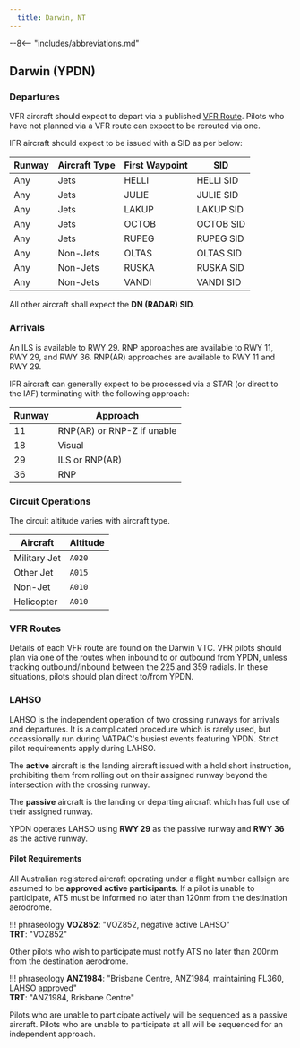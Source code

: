 ```yaml
---
  title: Darwin, NT
---
```


--8<-- "includes/abbreviations.md"

## Darwin (YPDN)
### Departures
VFR aircraft should expect to depart via a published [VFR Route](#vfr-routes). Pilots who have not planned via a VFR route can expect to be rerouted via one.

IFR aircraft should expect to be issued with a SID as per below:

| Runway | Aircraft Type | First Waypoint | SID |
| --- | --- | --- | --- |
| Any | Jets | HELLI | HELLI SID |
| Any | Jets | JULIE | JULIE SID |
| Any | Jets | LAKUP | LAKUP SID |
| Any | Jets | OCTOB | OCTOB SID |
| Any | Jets | RUPEG | RUPEG SID |
| Any | Non-Jets | OLTAS | OLTAS SID |
| Any | Non-Jets | RUSKA | RUSKA SID |
| Any | Non-Jets | VANDI | VANDI SID |

All other aircraft shall expect the **DN (RADAR) SID**.

### Arrivals
An ILS is available to RWY 29. RNP approaches are available to RWY 11, RWY 29, and RWY 36. RNP(AR) approaches are available to RWY 11 and RWY 29.

IFR aircraft can generally expect to be processed via a STAR (or direct to the IAF) terminating with the following approach:

| Runway | Approach |
| --- | --- |
| 11 | RNP(AR) or RNP-Z if unable |
| 18 | Visual |
| 29 | ILS or RNP(AR) |
| 36 | RNP |

### Circuit Operations
The circuit altitude varies with aircraft type.

| Aircraft | Altitude |
| --- | --- |
| Military Jet | `A020` |
| Other Jet | `A015` |
| Non-Jet | `A010` |
| Helicopter | `A010` |

### VFR Routes
Details of each VFR route are found on the Darwin VTC. VFR pilots should plan via one of the routes when inbound to or outbound from YPDN, unless tracking outbound/inbound between the 225 and 359 radials. In these situations, pilots should plan direct to/from YPDN.

### LAHSO
LAHSO is the independent operation of two crossing runways for arrivals and departures. It is a complicated procedure which is rarely used, but occassionally run during VATPAC's busiest events featuring YPDN. Strict pilot requirements apply during LAHSO.

The **active** aircraft is the landing aircraft issued with a hold short instruction, prohibiting them from rolling out on their assigned runway beyond the intersection with the crossing runway.

The **passive** aircraft is the landing or departing aircraft which has full use of their assigned runway.

YPDN operates LAHSO using **RWY 29** as the passive runway and **RWY 36** as the active runway.

#### Pilot Requirements
All Australian registered aircraft operating under a flight number callsign are assumed to be **approved active participants**. If a pilot is unable to participate, ATS must be informed no later than 120nm from the destination aerodrome.

!!! phraseology
    **VOZ852**: "VOZ852, negative active LAHSO"  
    **TRT**: "VOZ852"

Other pilots who wish to participate must notify ATS no later than 200nm from the destination aerodrome.

!!! phraseology
    **ANZ1984**: "Brisbane Centre, ANZ1984, maintaining FL360, LAHSO approved"  
    **TRT**: "ANZ1984, Brisbane Centre"

Pilots who are unable to participate actively will be sequenced as a passive aircraft. Pilots who are unable to participate at all will be sequenced for an independent approach.